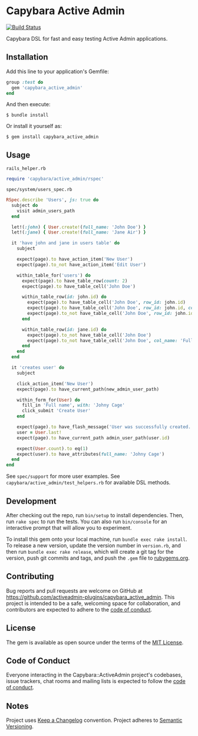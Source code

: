 # Capybara Active Admin

[![Build Status](https://travis-ci.com/activeadmin-plugins/capybara_active_admin.svg?branch=master)](https://travis-ci.com/activeadmin-plugins/capybara_active_admin)

Capybara DSL for fast and easy testing Active Admin applications.

## Installation

Add this line to your application's Gemfile:

```ruby
group :test do
  gem 'capybara_active_admin'
end
```

And then execute:

    $ bundle install

Or install it yourself as:

    $ gem install capybara_active_admin

## Usage

`rails_helper.rb`
```ruby
require 'capybara/active_admin/rspec'
```

`spec/system/users_spec.rb`
```ruby
RSpec.describe 'Users', js: true do
  subject do
    visit admin_users_path
  end

  let!(:john) { User.create!(full_name: 'John Doe') }
  let!(:jane) { User.create!(full_name: 'Jane Air') }

  it 'have john and jane in users table' do
    subject

    expect(page).to have_action_item('New User')
    expect(page).to_not have_action_item('Edit User')

    within_table_for('users') do
      expect(page).to have_table_row(count: 2)
      expect(page).to have_table_cell('John Doe')

      within_table_row(id: john.id) do
        expect(page).to have_table_cell('John Doe', row_id: john.id)
        expect(page).to have_table_cell('John Doe', row_id: john.id, col_name: 'Full Name')
        expect(page).to_not have_table_cell('John Doe', row_id: john.id, col_name: 'Id')
      end

      within_table_row(id: jane.id) do
        expect(page).to_not have_table_cell('John Doe')
        expect(page).to_not have_table_cell('John Doe', col_name: 'Full Name')
      end
    end
  end

  it 'creates user' do
    subject

    click_action_item('New User')
    expect(page).to have_current_path(new_admin_user_path)

    within_form_for(User) do
      fill_in 'Full name', with: 'Johny Cage'
      click_submit 'Create User'
    end

    expect(page).to have_flash_message('User was successfully created.', type: :notice)
    user = User.last!
    expect(page).to have_current_path admin_user_path(user.id)

    expect(User.count).to eq(1)
    expect(user).to have_attributes(full_name: 'Johny Cage')
  end
end
```

See `spec/support` for more user examples.
See `capybara/active_admin/test_helpers.rb` for available DSL methods.

## Development

After checking out the repo, run `bin/setup` to install dependencies. Then, run `rake spec` to run the tests. You can also run `bin/console` for an interactive prompt that will allow you to experiment.

To install this gem onto your local machine, run `bundle exec rake install`. To release a new version, update the version number in `version.rb`, and then run `bundle exec rake release`, which will create a git tag for the version, push git commits and tags, and push the `.gem` file to [rubygems.org](https://rubygems.org).

## Contributing

Bug reports and pull requests are welcome on GitHub at https://github.com/activeadmin-plugins/capybara_active_admin. This project is intended to be a safe, welcoming space for collaboration, and contributors are expected to adhere to the [code of conduct](https://github.com/activeadmin-plugins/capybara_active_admin/blob/master/CODE_OF_CONDUCT.md).

## License

The gem is available as open source under the terms of the [MIT License](https://opensource.org/licenses/MIT).

## Code of Conduct

Everyone interacting in the Capybara::ActiveAdmin project's codebases, issue trackers, chat rooms and mailing lists is expected to follow the [code of conduct](https://github.com/activeadmin-plugins/capybara_active_admin/blob/master/CODE_OF_CONDUCT.md).

## Notes

Project uses [Keep a Changelog](https://keepachangelog.com/en/1.0.0/) convention.
Project adheres to [Semantic Versioning](https://semver.org/spec/v2.0.0.html).
